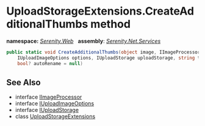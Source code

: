 # UploadStorageExtensions.CreateAdditionalThumbs method
**namespace:** *[Serenity.Web](../../README.md#serenity.web-namespace)*   **assembly**: *[Serenity.Net.Services](../../README.md)*

```csharp
public static void CreateAdditionalThumbs(object image, IImageProcessor imageProcessor, 
    IUploadImageOptions options, IUploadStorage uploadStorage, string temporaryFile, 
    bool? autoRename = null)
```

## See Also

* interface [IImageProcessor](../../global/IImageProcessor.md)
* interface [IUploadImageOptions](../Serenity.Net.Core/../../Serenity.ComponentModel/IUploadImageOptions.md)
* interface [IUploadStorage](../IUploadStorage.md)
* class [UploadStorageExtensions](../UploadStorageExtensions.md)